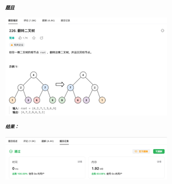 ##### [题目](https://leetcode.cn/problems/invert-binary-tree/description/?envType=study-plan-v2&envId=top-100-liked)
![pic](img.png)
##### 结果：
![pic](result.png)